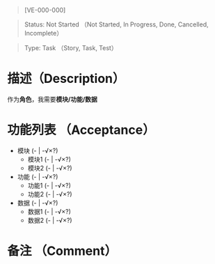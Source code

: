 > [VE-000-000]

> Status: Not Started （Not Started, In Progress, Done, Cancelled, Incomplete）

> Type: Task （Story, Task, Test）

# 描述（Description）
作为**角色**，我需要**模块/功能/数据**

# 功能列表 （Acceptance）
* 模块 (- | -√×?)
  * 模块1 (- | -√×?)
  * 模块2 (- | -√×?)
* 功能 (- | -√×?)
  * 功能1 (- | -√×?)
  * 功能2 (- | -√×?)
* 数据 (- | -√×?)
  * 数据1 (- | -√×?)
  * 数据2 (- | -√×?)

# 备注 （Comment）

